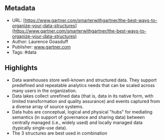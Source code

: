 ## Metadata
* URL: [https://www.gartner.com/smarterwithgartner/the-best-ways-to-organize-your-data-structures](https://www.gartner.com/smarterwithgartner/the-best-ways-to-organize-your-data-structures)
* Author: Laurence Goasduff
* Publisher: www.gartner.com
* Tags: #data

## Highlights
* Data warehouses store well-known and structured data. They support predefined and repeatable analytics needs that can be scaled across many users in the organization.
* Data lakes collect unrefined data (that is, data in its native form, with limited transformation and quality assurance) and events captured from a diverse array of source systems.
* Data hubs are conceptual, logical and physical "hubs" for mediating semantics (in support of governance and sharing data) between centrally managed (i.e., widely used) and locally managed data (typically single-use data).
* The 3 structures are best used in combination
